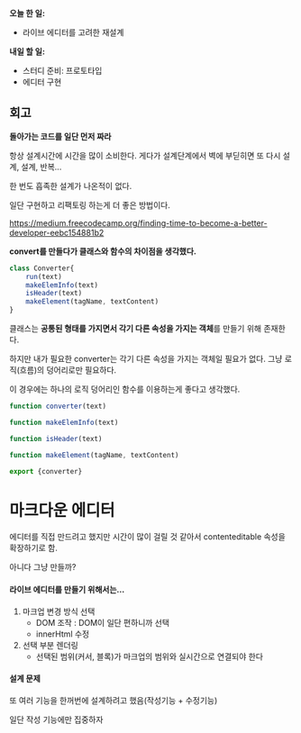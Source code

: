 **오늘 한 일:**

* 라이브 에디터를 고려한 재설계



**내일 할 일:**

* 스터디 준비: 프로토타입
* 에디터 구현



## 회고

**돌아가는 코드를 일단 먼저 짜라**

항상 설계시간에 시간을 많이 소비한다. 게다가 설계단계에서 벽에 부딛히면 또 다시 설계, 설계, 반복...

한 번도 흡족한 설계가 나온적이 없다.

일단 구현하고 리팩토링 하는게 더 좋은 방법이다.

https://medium.freecodecamp.org/finding-time-to-become-a-better-developer-eebc154881b2



**convert를 만들다가 클래스와 함수의 차이점을 생각했다.**

```javascript
class Converter{
    run(text)
    makeElemInfo(text)
    isHeader(text)
    makeElement(tagName, textContent)
}
```

클래스는 **공통된 형태를 가지면서 각기 다른 속성을 가지는 객체**를 만들기 위해 존재한다.

하지만 내가 필요한 converter는 각기 다른 속성을 가지는 객체일 필요가 없다. 그냥 로직(흐름)의 덩어리로만 필요하다.

이 경우에는 하나의 로직 덩어리인 함수를 이용하는게 좋다고 생각했다.

```javascript
function converter(text)

function makeElemInfo(text)

function isHeader(text)

function makeElement(tagName, textContent)

export {converter}
```



# 마크다운 에디터

에디터를 직접 만드려고 했지만 시간이 많이 걸릴 것 같아서 contenteditable 속성을 확장하기로 함.

아니다 그냥 만들까?

#### 라이브 에디터를 만들기 위해서는...

1. 마크업 변경 방식 선택
   * DOM 조작 : DOM이 일단 편하니까 선택
   * innerHtml 수정
2. 선택 부분 렌더링
   * 선택된 범위(커서, 블록)가 마크업의 범위와 실시간으로 연결되야 한다

#### 설계 문제

또 여러 기능을 한꺼번에 설계하려고 했음(작성기능 + 수정기능)

일단 작성 기능에만 집중하자
